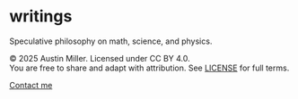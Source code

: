 # writings
Speculative philosophy on math, science, and physics.

© 2025 Austin Miller. Licensed under CC BY 4.0.  
You are free to share and adapt with attribution. See [LICENSE](./LICENSE) for full terms.

[Contact me](mailto:s.austin.miller@proton.me)
